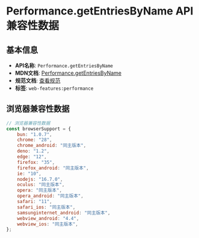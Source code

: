 # Performance.getEntriesByName API 兼容性数据

## 基本信息

- **API名称**: `Performance.getEntriesByName`
- **MDN文档**: [Performance.getEntriesByName](https://developer.mozilla.org/docs/Web/API/Performance/getEntriesByName)
- **规范文档**: [查看规范](https://w3c.github.io/performance-timeline/#dom-performance-getentriesbyname)
- **标签**: `web-features:performance`

## 浏览器兼容性数据

```javascript
// 浏览器兼容性数据
const browserSupport = {
    bun: "1.0.7",
    chrome: "28",
    chrome_android: "同主版本",
    deno: "1.2",
    edge: "12",
    firefox: "35",
    firefox_android: "同主版本",
    ie: "10",
    nodejs: "16.7.0",
    oculus: "同主版本",
    opera: "同主版本",
    opera_android: "同主版本",
    safari: "11",
    safari_ios: "同主版本",
    samsunginternet_android: "同主版本",
    webview_android: "4.4",
    webview_ios: "同主版本",
};

```

